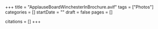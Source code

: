 +++
title = "ApplauseBoardWinchesterInBrochure.avif"
tags = ["Photos"]
categories = []
startDate = ""
draft = false
pages = []

citations = []
+++
